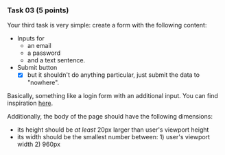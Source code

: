 ### Task 03 (5 points)

Your third task is very simple: create a form with the following content:

* Inputs for
    * an email
    * a password
    * and a text sentence.
* Submit button
    - [x] but it shouldn't do anything particular, just submit the data to "nowhere".

Basically, something like a login form with an additional input. You can find inspiration [here](Facebook_login.png).

Additionally, the body of the page should have the following dimensions:
- its height should be *at least* 20px larger than user's viewport height
- its width should be the smallest number between: 1) user's viewport width 2) 960px
